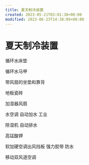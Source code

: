 ```yaml
---
title: 夏天制冷装置
created: 2023-05-21T03:01:38+00:00
modified: 2023-06-23T14:38:09+08:00
---
```


# 夏天制冷装置

循环水床垫

循环水马甲

带风扇的坐垫和靠背

地板瓷砖

加湿器风扇

水空调 自动加水 工业

除湿机 自动排水

高锰酸钾

软加硬空调出风挡板 强力胶带 防水

移动双风道空调

